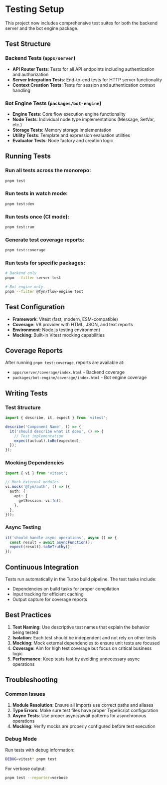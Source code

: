 # Testing Setup

This project now includes comprehensive test suites for both the backend server and the bot engine package.

## Test Structure

### Backend Tests (`apps/server`)
- **API Router Tests**: Tests for all API endpoints including authentication and authorization
- **Server Integration Tests**: End-to-end tests for HTTP server functionality
- **Context Creation Tests**: Tests for session and authentication context handling

### Bot Engine Tests (`packages/bot-engine`)
- **Engine Tests**: Core flow execution engine functionality
- **Node Tests**: Individual node type implementations (Message, SetVar, etc.)
- **Storage Tests**: Memory storage implementation
- **Utility Tests**: Template and expression evaluation utilities
- **Evaluator Tests**: Node factory and creation logic

## Running Tests

### Run all tests across the monorepo:
```bash
pnpm test
```

### Run tests in watch mode:
```bash
pnpm test:dev
```

### Run tests once (CI mode):
```bash
pnpm test:run
```

### Generate test coverage reports:
```bash
pnpm test:coverage
```

### Run tests for specific packages:
```bash
# Backend only
pnpm --filter server test

# Bot engine only  
pnpm --filter @fyn/flow-engine test
```

## Test Configuration

- **Framework**: Vitest (fast, modern, ESM-compatible)
- **Coverage**: V8 provider with HTML, JSON, and text reports
- **Environment**: Node.js testing environment
- **Mocking**: Built-in Vitest mocking capabilities

## Coverage Reports

After running `pnpm test:coverage`, reports are available at:
- `apps/server/coverage/index.html` - Backend coverage
- `packages/bot-engine/coverage/index.html` - Bot engine coverage

## Writing Tests

### Test Structure
```typescript
import { describe, it, expect } from 'vitest';

describe('Component Name', () => {
  it('should describe what it does', () => {
    // Test implementation
    expect(actual).toBe(expected);
  });
});
```

### Mocking Dependencies
```typescript
import { vi } from 'vitest';

// Mock external modules
vi.mock('@fyn/auth', () => ({
  auth: {
    api: {
      getSession: vi.fn(),
    },
  },
}));
```

### Async Testing
```typescript
it('should handle async operations', async () => {
  const result = await asyncFunction();
  expect(result).toBeTruthy();
});
```

## Continuous Integration

Tests run automatically in the Turbo build pipeline. The test tasks include:
- Dependencies on build tasks for proper compilation
- Input tracking for efficient caching
- Output capture for coverage reports

## Best Practices

1. **Test Naming**: Use descriptive test names that explain the behavior being tested
2. **Isolation**: Each test should be independent and not rely on other tests
3. **Mocking**: Mock external dependencies to ensure unit tests are focused
4. **Coverage**: Aim for high test coverage but focus on critical business logic
5. **Performance**: Keep tests fast by avoiding unnecessary async operations

## Troubleshooting

### Common Issues

1. **Module Resolution**: Ensure all imports use correct paths and aliases
2. **Type Errors**: Make sure test files have proper TypeScript configuration
3. **Async Tests**: Use proper async/await patterns for asynchronous operations
4. **Mocking**: Verify mocks are properly configured before test execution

### Debug Mode

Run tests with debug information:
```bash
DEBUG=vitest* pnpm test
```

For verbose output:
```bash
pnpm test --reporter=verbose
```